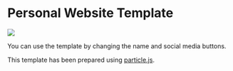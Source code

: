 # Personal Website Template

<img src="https://img.imageupload.net/2020/09/24/personaltemplate.png" style="float:center"></img>

You can use the template by changing the name and social media buttons.

This template has been prepared using <a href="https://github.com/VincentGarreau/particles.js/">particle.js</a>.


